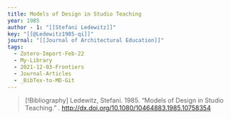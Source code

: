```yaml
---
title: Models of Design in Studio Teaching
year: 1985
author - 1: "[[Stefani Ledewitz]]"
key: "[[@Ledewitz1985-qi]]"
journal: "[[Journal of Architectural Education]]"
tags:
  - Zotero-Import-Feb-22
  - My-Library
  - 2021-12-03-Frontiers
  - Journal-Articles
  - _BibTex-to-MD-Git
---
```


> [!Bibliography]
> Ledewitz, Stefani. 1985. “Models of Design in Studio Teaching.” . http://dx.doi.org/10.1080/10464883.1985.10758354